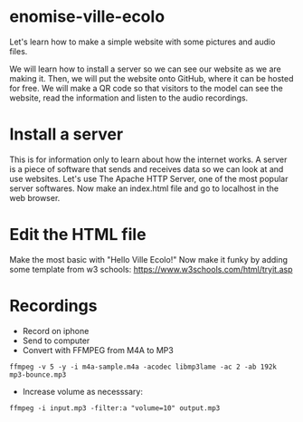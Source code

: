 # enomise-ville-ecolo

Let's learn how to make a simple website with some pictures and audio files. 

We will learn how to install a server so we can see our website as we are making it. 
Then, we will put the website onto GitHub, where it can be hosted for free.
We will make a QR code so that visitors to the model can see the website, read the information and listen to the audio recordings.

# Install a server 
This is for information only to learn about how the internet works. 
A server is a piece of software that sends and receives data so we can look at and use websites. 
Let's use The Apache HTTP Server, one of the most popular server softwares. 
Now make an index.html file and go to localhost in the web browser. 

# Edit the HTML file
Make the most basic with "Hello Ville Ecolo!"
Now make it funky by adding some template from w3 schools: 
https://www.w3schools.com/html/tryit.asp

# Recordings
* Record on iphone
* Send to computer
* Convert with FFMPEG from M4A to MP3
```
ffmpeg -v 5 -y -i m4a-sample.m4a -acodec libmp3lame -ac 2 -ab 192k mp3-bounce.mp3
```
* Increase volume as necesssary: 

```
ffmpeg -i input.mp3 -filter:a "volume=10" output.mp3
```
